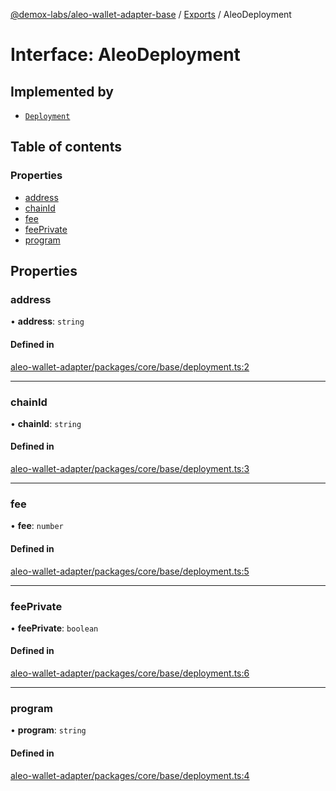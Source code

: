 [@demox-labs/aleo-wallet-adapter-base](../README.md) / [Exports](../modules.md) / AleoDeployment

# Interface: AleoDeployment

## Implemented by

- [`Deployment`](../classes/Deployment.md)

## Table of contents

### Properties

- [address](AleoDeployment.md#address)
- [chainId](AleoDeployment.md#chainid)
- [fee](AleoDeployment.md#fee)
- [feePrivate](AleoDeployment.md#feeprivate)
- [program](AleoDeployment.md#program)

## Properties

### address

• **address**: `string`

#### Defined in

[aleo-wallet-adapter/packages/core/base/deployment.ts:2](https://github.com/demox-labs/aleo-wallet-adapter/blob/fc6b47e/packages/core/base/deployment.ts#L2)

___

### chainId

• **chainId**: `string`

#### Defined in

[aleo-wallet-adapter/packages/core/base/deployment.ts:3](https://github.com/demox-labs/aleo-wallet-adapter/blob/fc6b47e/packages/core/base/deployment.ts#L3)

___

### fee

• **fee**: `number`

#### Defined in

[aleo-wallet-adapter/packages/core/base/deployment.ts:5](https://github.com/demox-labs/aleo-wallet-adapter/blob/fc6b47e/packages/core/base/deployment.ts#L5)

___

### feePrivate

• **feePrivate**: `boolean`

#### Defined in

[aleo-wallet-adapter/packages/core/base/deployment.ts:6](https://github.com/demox-labs/aleo-wallet-adapter/blob/fc6b47e/packages/core/base/deployment.ts#L6)

___

### program

• **program**: `string`

#### Defined in

[aleo-wallet-adapter/packages/core/base/deployment.ts:4](https://github.com/demox-labs/aleo-wallet-adapter/blob/fc6b47e/packages/core/base/deployment.ts#L4)
